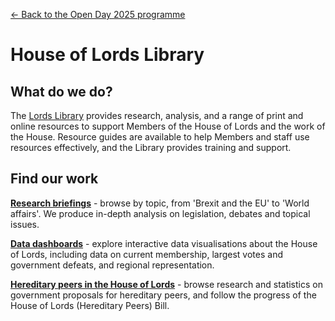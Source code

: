 <a href="../">&larr; Back to the Open Day 2025 programme</a>

# House of Lords Library

## What do we do?  
The [Lords Library](https://lordslibrary.parliament.uk/) provides research, analysis, and a range of print and online resources to support Members of the House of Lords and the work of the House.  Resource guides are available to help Members and staff use resources effectively, and the Library provides training and support.

## Find our work

**[Research briefings](https://lordslibrary.parliament.uk/research/)** - browse by topic, from 'Brexit and the EU' to 'World affairs'. We produce in-depth analysis on legislation, debates and topical issues.

**[Data dashboards](https://lordslibrary.parliament.uk/type/data-dashboard/)** - explore interactive data visualisations about the House of Lords, including data on current membership, largest votes and government defeats, and regional representation.

**[Hereditary peers in the House of Lords](https://lordslibrary.parliament.uk/hereditary-peers-in-the-house-of-lords/)** - browse research and statistics on government proposals for hereditary peers, and follow the progress of the House of Lords (Hereditary Peers) Bill.
